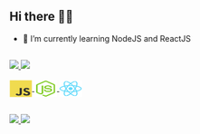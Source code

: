 ## Hi there 👋😎

- 👾 I’m currently learning NodeJS and ReactJS
##

<div>
    <a = href="https://github.com/Jose-Vitor-Quadrado">
    <img height="170em" src="https://github-readme-stats.vercel.app/api?username=Jose-Vitor-Quadrado&show_icons=true&theme=radical&include_all_commits=true&count_private=true"/>
    <img height="170em" src="https://github-readme-stats.vercel.app/api/top-langs/?username=Jose-Vitor-Quadrado&layout=compact&langs_count=7&theme=radical"/>
    
</div> 
<div style="display: inline_block"><br>
    <img align="center" alt="Jvq-JS" height="30" width="40" src="https://raw.githubusercontent.com/devicons/devicon/master/icons/javascript/javascript-original.svg"/>
    <img align="center" alt="Jvq-NodeJS" height="30" width="40" src="https://raw.githubusercontent.com/devicons/devicon/master/icons/nodejs/nodejs-original.svg"/>
    <img align="center" alt="Jvq-ReactJS" height="30" width="40" src="https://raw.githubusercontent.com/devicons/devicon/master/icons/react/react-original.svg"/>
</div>
    
##

<div>
    <a href="mailto:josevitorquadrado@gmail.com" target="_blank">
        <img src="https://img.shields.io/badge/-Gmail-%23333?style=for-the-badge&logo=gmail&logoColor=white">
    </a>
    <a href="https://www.linkedin.com/in/jose-vitor-quadrado/" target="_blank">
        <img src="https://img.shields.io/badge/-LinkedIn-%230077B5?style=for-the-badge&logo=linkedin&logoColor=white">
    </a>
</div>
